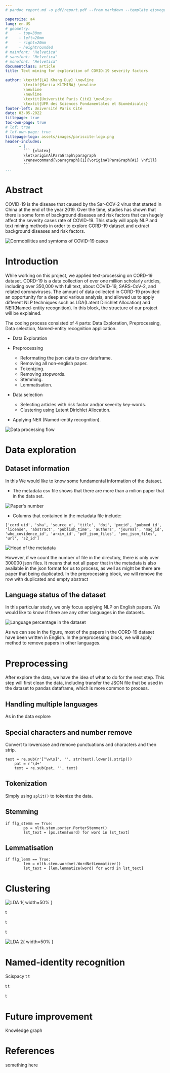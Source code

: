 ```yaml
---
# pandoc report.md -o pdf/report.pdf --from markdown --template eisvogel.tex --listings --pdf-engine=xelatex --toc --number-sections

papersize: a4
lang: en-US
# geometry:
#     - top=30mm
#     - left=20mm
#     - right=20mm
#     - heightrounded
# mainfont: "Helvetica"
# sansfont: "Helvetica"
# monofont: "Helvetica"
documentclass: article
title: Text mining for exploration of COVID-19 severity factors

author: \textbf{LAI Khang Duy} \newline
        \textbf{Mariia KLIMINA} \newline
        \newline
        \newline
        \textit{Université Paris Cité} \newline 
        \textit{UFR des Sciences Fondamentales et Biomédicales}
footer-left: Université Paris Cité
date: 03-05-2022
titlepage: true
toc-own-page: true
# lof: true
# lof-own-page: true
titlepage-logo: assets/images/pariscite-logo.png
header-includes: 
      - |
        ``` {=latex}
        \let\originAlParaGraph\paragraph
        \renewcommand{\paragraph}[1]{\originAlParaGraph{#1} \hfill}
        ```
...
```


# Abstract

COVID-19 is the disease that caused by the Sar-COV-2 virus that started in China at the end of the year 2019. Over the time, studies has shown that there is some form of background diseases and risk factors that can hugely affect the severity cases rate of COVID-19. This study will apply NLP and text mining methods in order to explore CORD-19 dataset and extract background diseases and risk factors. 

![Cormobilities and symtoms of COVID-19 cases](assets/images/risk_factor.jpeg)

# Introduction

While working on this project, we applied text-processing on CORD-19 dataset. CORD-19 is a data collection of over one million scholarly articles, including over 350,000 with full text, about COVID-19, SARS-CoV-2, and related coronaviruses. The amount of data collected in CORD-19 provided an opportunity for a deep and various analysis, and allowed us to apply different NLP techniques such as LDA(Latent Dirichlet Allocation) and NER(Named-entity recognition). In this block, the structure of our project will be explained. 

The coding process consisted of 4 parts: Data Exploration, Preprocessing, Data selection, Named-entity recognition application.

- Data Exploration

- Preprocessing
    - Reformating the json data to csv dataframe.
    - Removing all non-english paper.
    - Tokenizing.
    - Removing stopwords.
    - Stemming.
    - Lemmatisation.
 
- Data selection
    - Selecting articles with risk factor and/or severity key-words.
    - Clustering using Latent Dirichlet Allocation.

- Applying NER (Named-entity recognition).

![Data processing flow](assets/images/introduction_diagram.jpeg)

# Data exploration

## Dataset information

In this We would like to know some fundamental information of the dataset. 

- The metadata csv file shows that there are more than a milion paper that in the data set.

![Paper's number](assets/images/data_explore_1.png)

- Columns that contained in the metadata file include:

```
['cord_uid', 'sha', 'source_x', 'title', 'doi', 'pmcid', 'pubmed_id', 
'license', 'abstract', 'publish_time', 'authors', 'journal', 'mag_id', 
'who_covidence_id', 'arxiv_id', 'pdf_json_files', 'pmc_json_files', 
'url', 's2_id']
```

![Head of the metadata](assets/images/data_explore_2.png)

However, if we count the number of file in the directory, there is only over 300000 json files. It means that not all paper that in the metadata is also available in the json format for us to process, as well as might be there are paper that being duplicated. In the preprocessing block, we will remove the row with duplicated and empty abstract

## Language status of the dataset

In this particular study, we only focus applying NLP on English papers. We would like to know if there are any other languages in the datasets. 

![Language percentage in the dataset](assets/images/lang.png)

As we can see in the figure, most of the papers in the CORD-19 dataset have been written in English. In the preprocessing block, we will apply method to remove papers in other languages.

# Preprocessing

After explore the data, we have the idea of what to do for the next step. This step will first clean the data, including transfer the JSON file that be used in the dataset to pandas dataframe, which is more common to process.

## Handling multiple languages

As in the data explore


## Special characters and number remove

Convert to lowercase and remove punctuations and characters and then strip.

```
text = re.sub(r'[^\w\s]', '', str(text).lower().strip())
    pat = r'\d+'
    text = re.sub(pat, '', text)
```

## Tokenization

Simply using ```split()``` to tokenize the data.

## Stemming

```    
if flg_stemm == True:
        ps = nltk.stem.porter.PorterStemmer()
        lst_text = [ps.stem(word) for word in lst_text]
```

## Lemmatisation



```
if flg_lemm == True:
        lem = nltk.stem.wordnet.WordNetLemmatizer()
        lst_text = [lem.lemmatize(word) for word in lst_text]
```

# Clustering



![LDA 1](assets/images/lda_1.png){ width=50% }

t

t

t

![LDA 2](assets/images/lda_2.png){ width=50% }

# Named-identity recognition

Scispacy
t
t

t
t

t


# Future improvement

Knowledge graph

# References

something here

